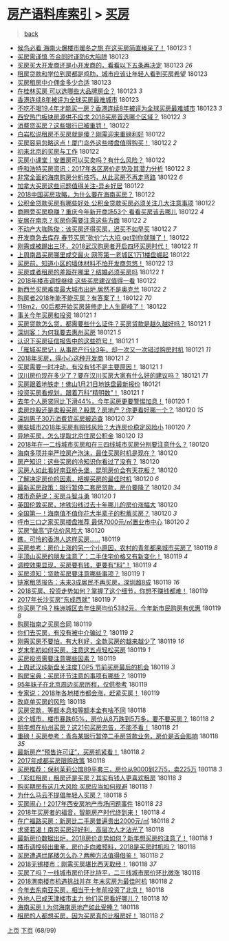 [房产语料库索引](../../README.md)  > [买房](买房.md)
====
> [back](../README.md)

- [候鸟必看 海南火爆楼市暖冬之旅 在这买房简直棒呆了！](http://jkwz.applinzi.com/ittc/7061726416465298442.html#%E5%80%99%E9%B8%9F%E5%BF%85%E7%9C%8B+%E6%B5%B7%E5%8D%97%E7%81%AB%E7%88%86%E6%A5%BC%E5%B8%82%E6%9A%96%E5%86%AC%E4%B9%8B%E6%97%85+%E5%9C%A8%E8%BF%99%E4%B9%B0%E6%88%BF%E7%AE%80%E7%9B%B4%E6%A3%92%E5%91%86%E4%BA%86%EF%BC%81) 180123 *1* 
- [买房需谨慎 签合同时谨防6大陷阱](http://jkwz.applinzi.com/ittc/7061725314462254086.html#%E4%B9%B0%E6%88%BF%E9%9C%80%E8%B0%A8%E6%85%8E+%E7%AD%BE%E5%90%88%E5%90%8C%E6%97%B6%E8%B0%A8%E9%98%B26%E5%A4%A7%E9%99%B7%E9%98%B1) 180123  
- [买房买大开发商还是小开发商的，看看以下五条再决定](http://jkwz.applinzi.com/ittc/7061723703451059206.html#%E4%B9%B0%E6%88%BF%E4%B9%B0%E5%A4%A7%E5%BC%80%E5%8F%91%E5%95%86%E8%BF%98%E6%98%AF%E5%B0%8F%E5%BC%80%E5%8F%91%E5%95%86%E7%9A%84%EF%BC%8C%E7%9C%8B%E7%9C%8B%E4%BB%A5%E4%B8%8B%E4%BA%94%E6%9D%A1%E5%86%8D%E5%86%B3%E5%AE%9A) 180123 *26* 
- [租房贷款和学位到房都是鸡肋，城市应该让年轻人看到买房希望](http://jkwz.applinzi.com/ittc/7061723420255847441.html#%E7%A7%9F%E6%88%BF%E8%B4%B7%E6%AC%BE%E5%92%8C%E5%AD%A6%E4%BD%8D%E5%88%B0%E6%88%BF%E9%83%BD%E6%98%AF%E9%B8%A1%E8%82%8B%EF%BC%8C%E5%9F%8E%E5%B8%82%E5%BA%94%E8%AF%A5%E8%AE%A9%E5%B9%B4%E8%BD%BB%E4%BA%BA%E7%9C%8B%E5%88%B0%E4%B9%B0%E6%88%BF%E5%B8%8C%E6%9C%9B) 180123  
- [买房租房中介佣金多少合适](http://jkwz.applinzi.com/ittc/7061714774855779344.html#%E4%B9%B0%E6%88%BF%E7%A7%9F%E6%88%BF%E4%B8%AD%E4%BB%8B%E4%BD%A3%E9%87%91%E5%A4%9A%E5%B0%91%E5%90%88%E9%80%82) 180123  
- [在桂林买房 可以选哪些大品牌房企？](http://jkwz.applinzi.com/ittc/7061703440848126982.html#%E5%9C%A8%E6%A1%82%E6%9E%97%E4%B9%B0%E6%88%BF+%E5%8F%AF%E4%BB%A5%E9%80%89%E5%93%AA%E4%BA%9B%E5%A4%A7%E5%93%81%E7%89%8C%E6%88%BF%E4%BC%81%EF%BC%9F) 180123 *3* 
- [香港连续8年被评为全球买房最难城市](http://jkwz.applinzi.com/ittc/7061690889955443723.html#%E9%A6%99%E6%B8%AF%E8%BF%9E%E7%BB%AD8%E5%B9%B4%E8%A2%AB%E8%AF%84%E4%B8%BA%E5%85%A8%E7%90%83%E4%B9%B0%E6%88%BF%E6%9C%80%E9%9A%BE%E5%9F%8E%E5%B8%82) 180123  
- [不吃不喝19.4年才能买一房？香港连续8年被评为全球买房最难城市](http://jkwz.applinzi.com/ittc/7061642014251025414.html#%E4%B8%8D%E5%90%83%E4%B8%8D%E5%96%9D19.4%E5%B9%B4%E6%89%8D%E8%83%BD%E4%B9%B0%E4%B8%80%E6%88%BF%EF%BC%9F%E9%A6%99%E6%B8%AF%E8%BF%9E%E7%BB%AD8%E5%B9%B4%E8%A2%AB%E8%AF%84%E4%B8%BA%E5%85%A8%E7%90%83%E4%B9%B0%E6%88%BF%E6%9C%80%E9%9A%BE%E5%9F%8E%E5%B8%82) 180123 *3* 
- [西安热门板块房源供不应求 2018买房首选哪个区域？](http://jkwz.applinzi.com/ittc/7061473703429145610.html#%E8%A5%BF%E5%AE%89%E7%83%AD%E9%97%A8%E6%9D%BF%E5%9D%97%E6%88%BF%E6%BA%90%E4%BE%9B%E4%B8%8D%E5%BA%94%E6%B1%82+2018%E4%B9%B0%E6%88%BF%E9%A6%96%E9%80%89%E5%93%AA%E4%B8%AA%E5%8C%BA%E5%9F%9F%EF%BC%9F) 180122 *3* 
- [消费贷买房？这些银行已被重罚！](http://jkwz.applinzi.com/ittc/7061469771067819015.html#%E6%B6%88%E8%B4%B9%E8%B4%B7%E4%B9%B0%E6%88%BF%EF%BC%9F%E8%BF%99%E4%BA%9B%E9%93%B6%E8%A1%8C%E5%B7%B2%E8%A2%AB%E9%87%8D%E7%BD%9A%EF%BC%81) 180122  
- [白岩松说租房不买房就是傻？刚需迎来重磅利好](http://jkwz.applinzi.com/ittc/7061452694177186833.html#%E7%99%BD%E5%B2%A9%E6%9D%BE%E8%AF%B4%E7%A7%9F%E6%88%BF%E4%B8%8D%E4%B9%B0%E6%88%BF%E5%B0%B1%E6%98%AF%E5%82%BB%EF%BC%9F%E5%88%9A%E9%9C%80%E8%BF%8E%E6%9D%A5%E9%87%8D%E7%A3%85%E5%88%A9%E5%A5%BD) 180122  
- [买房容易忽略这点！厦门岛外这些楼盘值得购买！](http://jkwz.applinzi.com/ittc/7061451450301809680.html#%E4%B9%B0%E6%88%BF%E5%AE%B9%E6%98%93%E5%BF%BD%E7%95%A5%E8%BF%99%E7%82%B9%EF%BC%81%E5%8E%A6%E9%97%A8%E5%B2%9B%E5%A4%96%E8%BF%99%E4%BA%9B%E6%A5%BC%E7%9B%98%E5%80%BC%E5%BE%97%E8%B4%AD%E4%B9%B0%EF%BC%81) 180122 *2* 
- [初来北京的买房与工作](http://jkwz.applinzi.com/ittc/7061450577618142225.html#%E5%88%9D%E6%9D%A5%E5%8C%97%E4%BA%AC%E7%9A%84%E4%B9%B0%E6%88%BF%E4%B8%8E%E5%B7%A5%E4%BD%9C) 180122  
- [买房小课堂｜安置房可以买卖吗？有什么风险？](http://jkwz.applinzi.com/ittc/7061446559432967174.html#%E4%B9%B0%E6%88%BF%E5%B0%8F%E8%AF%BE%E5%A0%82%EF%BD%9C%E5%AE%89%E7%BD%AE%E6%88%BF%E5%8F%AF%E4%BB%A5%E4%B9%B0%E5%8D%96%E5%90%97%EF%BC%9F%E6%9C%89%E4%BB%80%E4%B9%88%E9%A3%8E%E9%99%A9%EF%BC%9F) 180122  
- [呼和浩特买房资讯：2017年各区房价走势及其潜力分析](http://jkwz.applinzi.com/ittc/7061419468532483082.html#%E5%91%BC%E5%92%8C%E6%B5%A9%E7%89%B9%E4%B9%B0%E6%88%BF%E8%B5%84%E8%AE%AF%EF%BC%9A2017%E5%B9%B4%E5%90%84%E5%8C%BA%E6%88%BF%E4%BB%B7%E8%B5%B0%E5%8A%BF%E5%8F%8A%E5%85%B6%E6%BD%9C%E5%8A%9B%E5%88%86%E6%9E%90) 180122 *3* 
- [非常全面的海南购房分析技巧，从此买房不再走弯路](http://jkwz.applinzi.com/ittc/7061407325946905610.html#%E9%9D%9E%E5%B8%B8%E5%85%A8%E9%9D%A2%E7%9A%84%E6%B5%B7%E5%8D%97%E8%B4%AD%E6%88%BF%E5%88%86%E6%9E%90%E6%8A%80%E5%B7%A7%EF%BC%8C%E4%BB%8E%E6%AD%A4%E4%B9%B0%E6%88%BF%E4%B8%8D%E5%86%8D%E8%B5%B0%E5%BC%AF%E8%B7%AF) 180122 *6* 
- [加拿大买房这些问题值得关注-异乡好居](http://jkwz.applinzi.com/ittc/7061404614346146833.html#%E5%8A%A0%E6%8B%BF%E5%A4%A7%E4%B9%B0%E6%88%BF%E8%BF%99%E4%BA%9B%E9%97%AE%E9%A2%98%E5%80%BC%E5%BE%97%E5%85%B3%E6%B3%A8-%E5%BC%82%E4%B9%A1%E5%A5%BD%E5%B1%85) 180122  
- [2018中国买房攻略，为什么要在海南买房？](http://jkwz.applinzi.com/ittc/7061395510890333194.html#2018%E4%B8%AD%E5%9B%BD%E4%B9%B0%E6%88%BF%E6%94%BB%E7%95%A5%EF%BC%8C%E4%B8%BA%E4%BB%80%E4%B9%88%E8%A6%81%E5%9C%A8%E6%B5%B7%E5%8D%97%E4%B9%B0%E6%88%BF%EF%BC%9F) 180122  
- [公积金贷款买房有哪些好处 公积金贷款买房必须关注几大注意事项](http://jkwz.applinzi.com/ittc/7061388638003135495.html#%E5%85%AC%E7%A7%AF%E9%87%91%E8%B4%B7%E6%AC%BE%E4%B9%B0%E6%88%BF%E6%9C%89%E5%93%AA%E4%BA%9B%E5%A5%BD%E5%A4%84+%E5%85%AC%E7%A7%AF%E9%87%91%E8%B4%B7%E6%AC%BE%E4%B9%B0%E6%88%BF%E5%BF%85%E9%A1%BB%E5%85%B3%E6%B3%A8%E5%87%A0%E5%A4%A7%E6%B3%A8%E6%84%8F%E4%BA%8B%E9%A1%B9) 180122  
- [商圈旁买房稳赚？重庆今年新开商场53个 看看买房该去哪儿](http://jkwz.applinzi.com/ittc/7061381354917200906.html#%E5%95%86%E5%9C%88%E6%97%81%E4%B9%B0%E6%88%BF%E7%A8%B3%E8%B5%9A%EF%BC%9F%E9%87%8D%E5%BA%86%E4%BB%8A%E5%B9%B4%E6%96%B0%E5%BC%80%E5%95%86%E5%9C%BA53%E4%B8%AA+%E7%9C%8B%E7%9C%8B%E4%B9%B0%E6%88%BF%E8%AF%A5%E5%8E%BB%E5%93%AA%E5%84%BF) 180122 *4* 
- [安居在南京？买房你需要注意这些方面](http://jkwz.applinzi.com/ittc/7061375896185734150.html#%E5%AE%89%E5%B1%85%E5%9C%A8%E5%8D%97%E4%BA%AC%EF%BC%9F%E4%B9%B0%E6%88%BF%E4%BD%A0%E9%9C%80%E8%A6%81%E6%B3%A8%E6%84%8F%E8%BF%99%E4%BA%9B%E6%96%B9%E9%9D%A2) 180122 *2* 
- [不动产大咖陈俊：该买房还得买房，迟买不如早买](http://jkwz.applinzi.com/ittc/7061374015531123728.html#%E4%B8%8D%E5%8A%A8%E4%BA%A7%E5%A4%A7%E5%92%96%E9%99%88%E4%BF%8A%EF%BC%9A%E8%AF%A5%E4%B9%B0%E6%88%BF%E8%BF%98%E5%BE%97%E4%B9%B0%E6%88%BF%EF%BC%8C%E8%BF%9F%E4%B9%B0%E4%B8%8D%E5%A6%82%E6%97%A9%E4%B9%B0) 180122 *7* 
- [开发商急去库存 春节买房”砍价“六大招 get到你就赚了！](http://jkwz.applinzi.com/ittc/7061373531550385169.html#%E5%BC%80%E5%8F%91%E5%95%86%E6%80%A5%E5%8E%BB%E5%BA%93%E5%AD%98+%E6%98%A5%E8%8A%82%E4%B9%B0%E6%88%BF%E2%80%9D%E7%A0%8D%E4%BB%B7%E2%80%9C%E5%85%AD%E5%A4%A7%E6%8B%9B+get%E5%88%B0%E4%BD%A0%E5%B0%B1%E8%B5%9A%E4%BA%86%EF%BC%81) 180122  
- [刚需或被踢出三环，2018武汉购房者开启四环买房时代！](http://jkwz.applinzi.com/ittc/7061368569051218950.html#%E5%88%9A%E9%9C%80%E6%88%96%E8%A2%AB%E8%B8%A2%E5%87%BA%E4%B8%89%E7%8E%AF%EF%BC%8C2018%E6%AD%A6%E6%B1%89%E8%B4%AD%E6%88%BF%E8%80%85%E5%BC%80%E5%90%AF%E5%9B%9B%E7%8E%AF%E4%B9%B0%E6%88%BF%E6%97%B6%E4%BB%A3%EF%BC%81) 180122 *11* 
- [上周南昌买房哪里成交最火 网签第一老城区1万1楼盘崛起](http://jkwz.applinzi.com/ittc/7061362154861495313.html#%E4%B8%8A%E5%91%A8%E5%8D%97%E6%98%8C%E4%B9%B0%E6%88%BF%E5%93%AA%E9%87%8C%E6%88%90%E4%BA%A4%E6%9C%80%E7%81%AB+%E7%BD%91%E7%AD%BE%E7%AC%AC%E4%B8%80%E8%80%81%E5%9F%8E%E5%8C%BA1%E4%B8%871%E6%A5%BC%E7%9B%98%E5%B4%9B%E8%B5%B7) 180122  
- [买房前，知道小区的墙体材料不怕开发商忽悠！](http://jkwz.applinzi.com/ittc/7061360609222722577.html#%E4%B9%B0%E6%88%BF%E5%89%8D%EF%BC%8C%E7%9F%A5%E9%81%93%E5%B0%8F%E5%8C%BA%E7%9A%84%E5%A2%99%E4%BD%93%E6%9D%90%E6%96%99%E4%B8%8D%E6%80%95%E5%BC%80%E5%8F%91%E5%95%86%E5%BF%BD%E6%82%A0%EF%BC%81) 180122 *13* 
- [买房或者租房的差距在哪里？结婚必须买房吗](http://jkwz.applinzi.com/ittc/7061353845072856074.html#%E4%B9%B0%E6%88%BF%E6%88%96%E8%80%85%E7%A7%9F%E6%88%BF%E7%9A%84%E5%B7%AE%E8%B7%9D%E5%9C%A8%E5%93%AA%E9%87%8C%EF%BC%9F%E7%BB%93%E5%A9%9A%E5%BF%85%E9%A1%BB%E4%B9%B0%E6%88%BF%E5%90%97) 180122 *1* 
- [2018年楼市调控继续 这些买房建议值得一看](http://jkwz.applinzi.com/ittc/7061351183111701511.html#2018%E5%B9%B4%E6%A5%BC%E5%B8%82%E8%B0%83%E6%8E%A7%E7%BB%A7%E7%BB%AD+%E8%BF%99%E4%BA%9B%E4%B9%B0%E6%88%BF%E5%BB%BA%E8%AE%AE%E5%80%BC%E5%BE%97%E4%B8%80%E7%9C%8B) 180122  
- [新西兰买房难度最大城市出炉 居然不是奥克兰](http://jkwz.applinzi.com/ittc/7061329734388941834.html#%E6%96%B0%E8%A5%BF%E5%85%B0%E4%B9%B0%E6%88%BF%E9%9A%BE%E5%BA%A6%E6%9C%80%E5%A4%A7%E5%9F%8E%E5%B8%82%E5%87%BA%E7%82%89+%E5%B1%85%E7%84%B6%E4%B8%8D%E6%98%AF%E5%A5%A5%E5%85%8B%E5%85%B0) 180122 *2* 
- [购房者2018年能不能买房？有答案了！](http://jkwz.applinzi.com/ittc/7059927775635309575.html#%E8%B4%AD%E6%88%BF%E8%80%852018%E5%B9%B4%E8%83%BD%E4%B8%8D%E8%83%BD%E4%B9%B0%E6%88%BF%EF%BC%9F%E6%9C%89%E7%AD%94%E6%A1%88%E4%BA%86%EF%BC%81) 180122 *70* 
- [118m2，00后都开始买房装修走上人生巅峰了！](http://jkwz.applinzi.com/ittc/7061323598650672144.html#118m2%EF%BC%8C00%E5%90%8E%E9%83%BD%E5%BC%80%E5%A7%8B%E4%B9%B0%E6%88%BF%E8%A3%85%E4%BF%AE%E8%B5%B0%E4%B8%8A%E4%BA%BA%E7%94%9F%E5%B7%85%E5%B3%B0%E4%BA%86%EF%BC%81) 180122  
- [事关今年买房和投资](http://jkwz.applinzi.com/ittc/7061168564457702410.html#%E4%BA%8B%E5%85%B3%E4%BB%8A%E5%B9%B4%E4%B9%B0%E6%88%BF%E5%92%8C%E6%8A%95%E8%B5%84) 180121 *1* 
- [买房贷款怎么贷，都需要些什么证件？买房贷款是越久越好吗？](http://jkwz.applinzi.com/ittc/7061145296820503562.html#%E4%B9%B0%E6%88%BF%E8%B4%B7%E6%AC%BE%E6%80%8E%E4%B9%88%E8%B4%B7%EF%BC%8C%E9%83%BD%E9%9C%80%E8%A6%81%E4%BA%9B%E4%BB%80%E4%B9%88%E8%AF%81%E4%BB%B6%EF%BC%9F%E4%B9%B0%E6%88%BF%E8%B4%B7%E6%AC%BE%E6%98%AF%E8%B6%8A%E4%B9%85%E8%B6%8A%E5%A5%BD%E5%90%97%EF%BC%9F) 180121 *1* 
- [深圳客：为何我要去惠州买房](http://jkwz.applinzi.com/ittc/7061038492505605131.html#%E6%B7%B1%E5%9C%B3%E5%AE%A2%EF%BC%9A%E4%B8%BA%E4%BD%95%E6%88%91%E8%A6%81%E5%8E%BB%E6%83%A0%E5%B7%9E%E4%B9%B0%E6%88%BF) 180121 *5* 
- [认识下买房征信报告中的这些符号！](http://jkwz.applinzi.com/ittc/7061037614239319047.html#%E8%AE%A4%E8%AF%86%E4%B8%8B%E4%B9%B0%E6%88%BF%E5%BE%81%E4%BF%A1%E6%8A%A5%E5%91%8A%E4%B8%AD%E7%9A%84%E8%BF%99%E4%BA%9B%E7%AC%A6%E5%8F%B7%EF%BC%81) 180121 *1* 
- [「雁城买房记」从事房产行业3年，却一次又一次错过购房时机](http://jkwz.applinzi.com/ittc/7061036224687375366.html#%E3%80%8C%E9%9B%81%E5%9F%8E%E4%B9%B0%E6%88%BF%E8%AE%B0%E3%80%8D%E4%BB%8E%E4%BA%8B%E6%88%BF%E4%BA%A7%E8%A1%8C%E4%B8%9A3%E5%B9%B4%EF%BC%8C%E5%8D%B4%E4%B8%80%E6%AC%A1%E5%8F%88%E4%B8%80%E6%AC%A1%E9%94%99%E8%BF%87%E8%B4%AD%E6%88%BF%E6%97%B6%E6%9C%BA) 180121 *11* 
- [2018年买房，得小心这种开发商](http://jkwz.applinzi.com/ittc/7061010457379210250.html#2018%E5%B9%B4%E4%B9%B0%E6%88%BF%EF%BC%8C%E5%BE%97%E5%B0%8F%E5%BF%83%E8%BF%99%E7%A7%8D%E5%BC%80%E5%8F%91%E5%95%86) 180121 *2* 
- [买房需要一时冲动，有没有钱不是主要原因！](http://jkwz.applinzi.com/ittc/7060820246976267271.html#%E4%B9%B0%E6%88%BF%E9%9C%80%E8%A6%81%E4%B8%80%E6%97%B6%E5%86%B2%E5%8A%A8%EF%BC%8C%E6%9C%89%E6%B2%A1%E6%9C%89%E9%92%B1%E4%B8%8D%E6%98%AF%E4%B8%BB%E8%A6%81%E5%8E%9F%E5%9B%A0%EF%BC%81) 180121 *1* 
- [汉川房价现在多少了？要在汉川买房大家有什么好的建议吗？](http://jkwz.applinzi.com/ittc/7060965794714747911.html#%E6%B1%89%E5%B7%9D%E6%88%BF%E4%BB%B7%E7%8E%B0%E5%9C%A8%E5%A4%9A%E5%B0%91%E4%BA%86%EF%BC%9F%E8%A6%81%E5%9C%A8%E6%B1%89%E5%B7%9D%E4%B9%B0%E6%88%BF%E5%A4%A7%E5%AE%B6%E6%9C%89%E4%BB%80%E4%B9%88%E5%A5%BD%E7%9A%84%E5%BB%BA%E8%AE%AE%E5%90%97%EF%BC%9F) 180121 *71* 
- [买房跟着地铁走！佛山1月21日地铁盘最新报价](http://jkwz.applinzi.com/ittc/7060950107938096139.html#%E4%B9%B0%E6%88%BF%E8%B7%9F%E7%9D%80%E5%9C%B0%E9%93%81%E8%B5%B0%EF%BC%81%E4%BD%9B%E5%B1%B11%E6%9C%8821%E6%97%A5%E5%9C%B0%E9%93%81%E7%9B%98%E6%9C%80%E6%96%B0%E6%8A%A5%E4%BB%B7) 180121  
- [投资买房看规划，跟着万科“精明数”！](http://jkwz.applinzi.com/ittc/7060768814377993233.html#%E6%8A%95%E8%B5%84%E4%B9%B0%E6%88%BF%E7%9C%8B%E8%A7%84%E5%88%92%EF%BC%8C%E8%B7%9F%E7%9D%80%E4%B8%87%E7%A7%91%E2%80%9C%E7%B2%BE%E6%98%8E%E6%95%B0%E2%80%9D%EF%BC%81) 180121 *1* 
- [去年个人房贷同比下滑44%，今年买房更要警惕加息！](http://jkwz.applinzi.com/ittc/7060451909473666064.html#%E5%8E%BB%E5%B9%B4%E4%B8%AA%E4%BA%BA%E6%88%BF%E8%B4%B7%E5%90%8C%E6%AF%94%E4%B8%8B%E6%BB%9144%25%EF%BC%8C%E4%BB%8A%E5%B9%B4%E4%B9%B0%E6%88%BF%E6%9B%B4%E8%A6%81%E8%AD%A6%E6%83%95%E5%8A%A0%E6%81%AF%EF%BC%81) 180120 *1* 
- [卖房炒股还是卖股买房？股票？房地产？你更看好哪一个？](http://jkwz.applinzi.com/ittc/7060766836201620491.html#%E5%8D%96%E6%88%BF%E7%82%92%E8%82%A1%E8%BF%98%E6%98%AF%E5%8D%96%E8%82%A1%E4%B9%B0%E6%88%BF%EF%BC%9F%E8%82%A1%E7%A5%A8%EF%BC%9F%E6%88%BF%E5%9C%B0%E4%BA%A7%EF%BC%9F%E4%BD%A0%E6%9B%B4%E7%9C%8B%E5%A5%BD%E5%93%AA%E4%B8%80%E4%B8%AA%EF%BC%9F) 180120 *15* 
- [深圳男子30万消费贷买房被追查](http://jkwz.applinzi.com/ittc/7060791620306207761.html#%E6%B7%B1%E5%9C%B3%E7%94%B7%E5%AD%9030%E4%B8%87%E6%B6%88%E8%B4%B9%E8%B4%B7%E4%B9%B0%E6%88%BF%E8%A2%AB%E8%BF%BD%E6%9F%A5) 180120 *37* 
- [哪些城市2018年买房有赔钱风险？大连房价稳定风险小](http://jkwz.applinzi.com/ittc/7060776161238320134.html#%E5%93%AA%E4%BA%9B%E5%9F%8E%E5%B8%822018%E5%B9%B4%E4%B9%B0%E6%88%BF%E6%9C%89%E8%B5%94%E9%92%B1%E9%A3%8E%E9%99%A9%EF%BC%9F%E5%A4%A7%E8%BF%9E%E6%88%BF%E4%BB%B7%E7%A8%B3%E5%AE%9A%E9%A3%8E%E9%99%A9%E5%B0%8F) 180120 *7* 
- [异地买房，怎么提取北京住房公积金](http://jkwz.applinzi.com/ittc/7060752153755255815.html#%E5%BC%82%E5%9C%B0%E4%B9%B0%E6%88%BF%EF%BC%8C%E6%80%8E%E4%B9%88%E6%8F%90%E5%8F%96%E5%8C%97%E4%BA%AC%E4%BD%8F%E6%88%BF%E5%85%AC%E7%A7%AF%E9%87%91) 180120 *13* 
- [2018年在一二线城市买房和在三四线城市买房分别要注意什么？](http://jkwz.applinzi.com/ittc/7060730099127550987.html#2018%E5%B9%B4%E5%9C%A8%E4%B8%80%E4%BA%8C%E7%BA%BF%E5%9F%8E%E5%B8%82%E4%B9%B0%E6%88%BF%E5%92%8C%E5%9C%A8%E4%B8%89%E5%9B%9B%E7%BA%BF%E5%9F%8E%E5%B8%82%E4%B9%B0%E6%88%BF%E5%88%86%E5%88%AB%E8%A6%81%E6%B3%A8%E6%84%8F%E4%BB%80%E4%B9%88%EF%BC%9F) 180120  
- [海南多项并举严控房产泡沫，最佳买房时机是现在？](http://jkwz.applinzi.com/ittc/7060688941638747143.html#%E6%B5%B7%E5%8D%97%E5%A4%9A%E9%A1%B9%E5%B9%B6%E4%B8%BE%E4%B8%A5%E6%8E%A7%E6%88%BF%E4%BA%A7%E6%B3%A1%E6%B2%AB%EF%BC%8C%E6%9C%80%E4%BD%B3%E4%B9%B0%E6%88%BF%E6%97%B6%E6%9C%BA%E6%98%AF%E7%8E%B0%E5%9C%A8%EF%BC%9F) 180120  
- [房产知识：这些买房的冷知识你看过了没有？](http://jkwz.applinzi.com/ittc/7060680994409939975.html#%E6%88%BF%E4%BA%A7%E7%9F%A5%E8%AF%86%EF%BC%9A%E8%BF%99%E4%BA%9B%E4%B9%B0%E6%88%BF%E7%9A%84%E5%86%B7%E7%9F%A5%E8%AF%86%E4%BD%A0%E7%9C%8B%E8%BF%87%E4%BA%86%E6%B2%A1%E6%9C%89%EF%BC%9F) 180120  
- [买房人如此看好南亚桥头堡，昆明房价会有天花板？](http://jkwz.applinzi.com/ittc/7060662269027812362.html#%E4%B9%B0%E6%88%BF%E4%BA%BA%E5%A6%82%E6%AD%A4%E7%9C%8B%E5%A5%BD%E5%8D%97%E4%BA%9A%E6%A1%A5%E5%A4%B4%E5%A0%A1%EF%BC%8C%E6%98%86%E6%98%8E%E6%88%BF%E4%BB%B7%E4%BC%9A%E6%9C%89%E5%A4%A9%E8%8A%B1%E6%9D%BF%EF%BC%9F) 180120  
- [了解决定房价的因素，把握买房的最佳时机](http://jkwz.applinzi.com/ittc/7060628605346776070.html#%E4%BA%86%E8%A7%A3%E5%86%B3%E5%AE%9A%E6%88%BF%E4%BB%B7%E7%9A%84%E5%9B%A0%E7%B4%A0%EF%BC%8C%E6%8A%8A%E6%8F%A1%E4%B9%B0%E6%88%BF%E7%9A%84%E6%9C%80%E4%BD%B3%E6%97%B6%E6%9C%BA) 180120 *6* 
- [最新买房政策：银行暂停二套房贷款，房价要降了](http://jkwz.applinzi.com/ittc/7060628513248265223.html#%E6%9C%80%E6%96%B0%E4%B9%B0%E6%88%BF%E6%94%BF%E7%AD%96%EF%BC%9A%E9%93%B6%E8%A1%8C%E6%9A%82%E5%81%9C%E4%BA%8C%E5%A5%97%E6%88%BF%E8%B4%B7%E6%AC%BE%EF%BC%8C%E6%88%BF%E4%BB%B7%E8%A6%81%E9%99%8D%E4%BA%86) 180120 *34* 
- [楼市奇葩说：买房斗智斗勇](http://jkwz.applinzi.com/ittc/7060625987018949648.html#%E6%A5%BC%E5%B8%82%E5%A5%87%E8%91%A9%E8%AF%B4%EF%BC%9A%E4%B9%B0%E6%88%BF%E6%96%97%E6%99%BA%E6%96%97%E5%8B%87) 180120 *1* 
- [英国伦敦买房，地铁沿线过去十年哪儿的房价涨幅大](http://jkwz.applinzi.com/ittc/7060617864904442891.html#%E8%8B%B1%E5%9B%BD%E4%BC%A6%E6%95%A6%E4%B9%B0%E6%88%BF%EF%BC%8C%E5%9C%B0%E9%93%81%E6%B2%BF%E7%BA%BF%E8%BF%87%E5%8E%BB%E5%8D%81%E5%B9%B4%E5%93%AA%E5%84%BF%E7%9A%84%E6%88%BF%E4%BB%B7%E6%B6%A8%E5%B9%85%E5%A4%A7) 180120  
- [全国第一！海南值不值你花大半辈子的积蓄买房？](http://jkwz.applinzi.com/ittc/7060597345220035591.html#%E5%85%A8%E5%9B%BD%E7%AC%AC%E4%B8%80%EF%BC%81%E6%B5%B7%E5%8D%97%E5%80%BC%E4%B8%8D%E5%80%BC%E4%BD%A0%E8%8A%B1%E5%A4%A7%E5%8D%8A%E8%BE%88%E5%AD%90%E7%9A%84%E7%A7%AF%E8%93%84%E4%B9%B0%E6%88%BF%EF%BC%9F) 180120 *3* 
- [呼市三口之家买房楼盘推荐 最低7000元/㎡置业市中心](http://jkwz.applinzi.com/ittc/7060584405678949386.html#%E5%91%BC%E5%B8%82%E4%B8%89%E5%8F%A3%E4%B9%8B%E5%AE%B6%E4%B9%B0%E6%88%BF%E6%A5%BC%E7%9B%98%E6%8E%A8%E8%8D%90+%E6%9C%80%E4%BD%8E7000%E5%85%83%2F%E3%8E%A1%E7%BD%AE%E4%B8%9A%E5%B8%82%E4%B8%AD%E5%BF%83) 180120 *2* 
- [买房“做高”评估价风险大](http://jkwz.applinzi.com/ittc/7060572669483680785.html#%E4%B9%B0%E6%88%BF%E2%80%9C%E5%81%9A%E9%AB%98%E2%80%9D%E8%AF%84%E4%BC%B0%E4%BB%B7%E9%A3%8E%E9%99%A9%E5%A4%A7) 180120  
- [瞧，可怜的香港人这样买房……](http://jkwz.applinzi.com/ittc/7060416749575341073.html#%E7%9E%A7%EF%BC%8C%E5%8F%AF%E6%80%9C%E7%9A%84%E9%A6%99%E6%B8%AF%E4%BA%BA%E8%BF%99%E6%A0%B7%E4%B9%B0%E6%88%BF%E2%80%A6%E2%80%A6) 180119  
- [买房参考：房价上涨的另一个小原因，农村的青年都来城市买房了](http://jkwz.applinzi.com/ittc/7060331613462725642.html#%E4%B9%B0%E6%88%BF%E5%8F%82%E8%80%83%EF%BC%9A%E6%88%BF%E4%BB%B7%E4%B8%8A%E6%B6%A8%E7%9A%84%E5%8F%A6%E4%B8%80%E4%B8%AA%E5%B0%8F%E5%8E%9F%E5%9B%A0%EF%BC%8C%E5%86%9C%E6%9D%91%E7%9A%84%E9%9D%92%E5%B9%B4%E9%83%BD%E6%9D%A5%E5%9F%8E%E5%B8%82%E4%B9%B0%E6%88%BF%E4%BA%86) 180119 *8* 
- [平顶山买房的朋友注意了：二手住宅价格又有新变化！](http://jkwz.applinzi.com/ittc/7060328237035422726.html#%E5%B9%B3%E9%A1%B6%E5%B1%B1%E4%B9%B0%E6%88%BF%E7%9A%84%E6%9C%8B%E5%8F%8B%E6%B3%A8%E6%84%8F%E4%BA%86%EF%BC%9A%E4%BA%8C%E6%89%8B%E4%BD%8F%E5%AE%85%E4%BB%B7%E6%A0%BC%E5%8F%88%E6%9C%89%E6%96%B0%E5%8F%98%E5%8C%96%EF%BC%81) 180119 *4* 
- [调控效果显现，买房要有钱，更要有“料”！](http://jkwz.applinzi.com/ittc/7060308896906740742.html#%E8%B0%83%E6%8E%A7%E6%95%88%E6%9E%9C%E6%98%BE%E7%8E%B0%EF%BC%8C%E4%B9%B0%E6%88%BF%E8%A6%81%E6%9C%89%E9%92%B1%EF%BC%8C%E6%9B%B4%E8%A6%81%E6%9C%89%E2%80%9C%E6%96%99%E2%80%9D%EF%BC%81) 180119 *4* 
- [买房须知：贷款买房要注意哪些事项？](http://jkwz.applinzi.com/ittc/7060289878862857232.html#%E4%B9%B0%E6%88%BF%E9%A1%BB%E7%9F%A5%EF%BC%9A%E8%B4%B7%E6%AC%BE%E4%B9%B0%E6%88%BF%E8%A6%81%E6%B3%A8%E6%84%8F%E5%93%AA%E4%BA%9B%E4%BA%8B%E9%A1%B9%EF%BC%9F) 180119 *1* 
- [链家租赁报告：未来3成居民不再买房，深圳超8成](http://jkwz.applinzi.com/ittc/7060297379217933328.html#%E9%93%BE%E5%AE%B6%E7%A7%9F%E8%B5%81%E6%8A%A5%E5%91%8A%EF%BC%9A%E6%9C%AA%E6%9D%A53%E6%88%90%E5%B1%85%E6%B0%91%E4%B8%8D%E5%86%8D%E4%B9%B0%E6%88%BF%EF%BC%8C%E6%B7%B1%E5%9C%B3%E8%B6%858%E6%88%90) 180119 *16* 
- [2018买房、投资走势如何？掌握了这个细节，你想不赚钱都难！](http://jkwz.applinzi.com/ittc/7060250646899328010.html#2018%E4%B9%B0%E6%88%BF%E3%80%81%E6%8A%95%E8%B5%84%E8%B5%B0%E5%8A%BF%E5%A6%82%E4%BD%95%EF%BC%9F%E6%8E%8C%E6%8F%A1%E4%BA%86%E8%BF%99%E4%B8%AA%E7%BB%86%E8%8A%82%EF%BC%8C%E4%BD%A0%E6%83%B3%E4%B8%8D%E8%B5%9A%E9%92%B1%E9%83%BD%E9%9A%BE%EF%BC%81) 180119  
- [2017年长沙买房“东成西就”](http://jkwz.applinzi.com/ittc/7060253233107174406.html#2017%E5%B9%B4%E9%95%BF%E6%B2%99%E4%B9%B0%E6%88%BF%E2%80%9C%E4%B8%9C%E6%88%90%E8%A5%BF%E5%B0%B1%E2%80%9D) 180119 *7* 
- [你买房了吗？株洲城区去年住房均价5382元，今年新市民购房有优惠](http://jkwz.applinzi.com/ittc/7060253112420271120.html#%E4%BD%A0%E4%B9%B0%E6%88%BF%E4%BA%86%E5%90%97%EF%BC%9F%E6%A0%AA%E6%B4%B2%E5%9F%8E%E5%8C%BA%E5%8E%BB%E5%B9%B4%E4%BD%8F%E6%88%BF%E5%9D%87%E4%BB%B75382%E5%85%83%EF%BC%8C%E4%BB%8A%E5%B9%B4%E6%96%B0%E5%B8%82%E6%B0%91%E8%B4%AD%E6%88%BF%E6%9C%89%E4%BC%98%E6%83%A0) 180119 *8* 
- [购房指南之买房合同](http://jkwz.applinzi.com/ittc/7060246929567384592.html#%E8%B4%AD%E6%88%BF%E6%8C%87%E5%8D%97%E4%B9%8B%E4%B9%B0%E6%88%BF%E5%90%88%E5%90%8C) 180119  
- [你们去买房，有没有被中介骗过？](http://jkwz.applinzi.com/ittc/7060240821708653585.html#%E4%BD%A0%E4%BB%AC%E5%8E%BB%E4%B9%B0%E6%88%BF%EF%BC%8C%E6%9C%89%E6%B2%A1%E6%9C%89%E8%A2%AB%E4%B8%AD%E4%BB%8B%E9%AA%97%E8%BF%87%EF%BC%9F) 180119 *2* 
- [刚需买房不要怕，有大利好，全款买房的越来越少了](http://jkwz.applinzi.com/ittc/7060233774904640519.html#%E5%88%9A%E9%9C%80%E4%B9%B0%E6%88%BF%E4%B8%8D%E8%A6%81%E6%80%95%EF%BC%8C%E6%9C%89%E5%A4%A7%E5%88%A9%E5%A5%BD%EF%BC%8C%E5%85%A8%E6%AC%BE%E4%B9%B0%E6%88%BF%E7%9A%84%E8%B6%8A%E6%9D%A5%E8%B6%8A%E5%B0%91%E4%BA%86) 180119 *16* 
- [岁末年初如何买房，注意这五点轻松买房](http://jkwz.applinzi.com/ittc/7060224550673843217.html#%E5%B2%81%E6%9C%AB%E5%B9%B4%E5%88%9D%E5%A6%82%E4%BD%95%E4%B9%B0%E6%88%BF%EF%BC%8C%E6%B3%A8%E6%84%8F%E8%BF%99%E4%BA%94%E7%82%B9%E8%BD%BB%E6%9D%BE%E4%B9%B0%E6%88%BF) 180119 *1* 
- [买房投资需要注意哪些因素？](http://jkwz.applinzi.com/ittc/7059636359663191051.html#%E4%B9%B0%E6%88%BF%E6%8A%95%E8%B5%84%E9%9C%80%E8%A6%81%E6%B3%A8%E6%84%8F%E5%93%AA%E4%BA%9B%E5%9B%A0%E7%B4%A0%EF%BC%9F) 180119  
- [上周武汉纯新盘关注度TOP5 节前买房最后的机会](http://jkwz.applinzi.com/ittc/7060217338488423435.html#%E4%B8%8A%E5%91%A8%E6%AD%A6%E6%B1%89%E7%BA%AF%E6%96%B0%E7%9B%98%E5%85%B3%E6%B3%A8%E5%BA%A6TOP5+%E8%8A%82%E5%89%8D%E4%B9%B0%E6%88%BF%E6%9C%80%E5%90%8E%E7%9A%84%E6%9C%BA%E4%BC%9A) 180119 *3* 
- [购房宝典：买房环节注意的事项有哪些？](http://jkwz.applinzi.com/ittc/7060214323710788625.html#%E8%B4%AD%E6%88%BF%E5%AE%9D%E5%85%B8%EF%BC%9A%E4%B9%B0%E6%88%BF%E7%8E%AF%E8%8A%82%E6%B3%A8%E6%84%8F%E7%9A%84%E4%BA%8B%E9%A1%B9%E6%9C%89%E5%93%AA%E4%BA%9B%EF%BC%9F) 180119  
- [95年妹子在北京周边买房历程，仅供参考](http://jkwz.applinzi.com/ittc/7059967552036275206.html#95%E5%B9%B4%E5%A6%B9%E5%AD%90%E5%9C%A8%E5%8C%97%E4%BA%AC%E5%91%A8%E8%BE%B9%E4%B9%B0%E6%88%BF%E5%8E%86%E7%A8%8B%EF%BC%8C%E4%BB%85%E4%BE%9B%E5%8F%82%E8%80%83) 180119  
- [专家说：2018年各地楼市都会涨，赶紧买房！](http://jkwz.applinzi.com/ittc/7060074942215750667.html#%E4%B8%93%E5%AE%B6%E8%AF%B4%EF%BC%9A2018%E5%B9%B4%E5%90%84%E5%9C%B0%E6%A5%BC%E5%B8%82%E9%83%BD%E4%BC%9A%E6%B6%A8%EF%BC%8C%E8%B5%B6%E7%B4%A7%E4%B9%B0%E6%88%BF%EF%BC%81) 180119  
- [改底单买房的风险](http://jkwz.applinzi.com/ittc/7060064505726239761.html#%E6%94%B9%E5%BA%95%E5%8D%95%E4%B9%B0%E6%88%BF%E7%9A%84%E9%A3%8E%E9%99%A9) 180118  
- [买房贷款，等额本息和等额本金有啥不同](http://jkwz.applinzi.com/ittc/7060023224937481232.html#%E4%B9%B0%E6%88%BF%E8%B4%B7%E6%AC%BE%EF%BC%8C%E7%AD%89%E9%A2%9D%E6%9C%AC%E6%81%AF%E5%92%8C%E7%AD%89%E9%A2%9D%E6%9C%AC%E9%87%91%E6%9C%89%E5%95%A5%E4%B8%8D%E5%90%8C) 180118  
- [这个城市，楼市暴跌65%，房价从8万跌到5万多，要不要买房？](http://jkwz.applinzi.com/ittc/7059998921667904518.html#%E8%BF%99%E4%B8%AA%E5%9F%8E%E5%B8%82%EF%BC%8C%E6%A5%BC%E5%B8%82%E6%9A%B4%E8%B7%8C65%25%EF%BC%8C%E6%88%BF%E4%BB%B7%E4%BB%8E8%E4%B8%87%E8%B7%8C%E5%88%B05%E4%B8%87%E5%A4%9A%EF%BC%8C%E8%A6%81%E4%B8%8D%E8%A6%81%E4%B9%B0%E6%88%BF%EF%BC%9F) 180118 *2* 
- [明年想在杭州买房？这21句买房忠告，不能不看！](http://jkwz.applinzi.com/ittc/7059984306636588048.html#%E6%98%8E%E5%B9%B4%E6%83%B3%E5%9C%A8%E6%9D%AD%E5%B7%9E%E4%B9%B0%E6%88%BF%EF%BC%9F%E8%BF%9921%E5%8F%A5%E4%B9%B0%E6%88%BF%E5%BF%A0%E5%91%8A%EF%BC%8C%E4%B8%8D%E8%83%BD%E4%B8%8D%E7%9C%8B%EF%BC%81) 180118 *21* 
- [重磅！买房参考：青岛某银行暂停二手房贷款业务，房价是否会影响](http://jkwz.applinzi.com/ittc/7059982908331131911.html#%E9%87%8D%E7%A3%85%EF%BC%81%E4%B9%B0%E6%88%BF%E5%8F%82%E8%80%83%EF%BC%9A%E9%9D%92%E5%B2%9B%E6%9F%90%E9%93%B6%E8%A1%8C%E6%9A%82%E5%81%9C%E4%BA%8C%E6%89%8B%E6%88%BF%E8%B4%B7%E6%AC%BE%E4%B8%9A%E5%8A%A1%EF%BC%8C%E6%88%BF%E4%BB%B7%E6%98%AF%E5%90%A6%E4%BC%9A%E5%BD%B1%E5%93%8D) 180118 *35* 
- [最新房产“预售许可证”，买房抓紧看！](http://jkwz.applinzi.com/ittc/7059979750431261712.html#%E6%9C%80%E6%96%B0%E6%88%BF%E4%BA%A7%E2%80%9C%E9%A2%84%E5%94%AE%E8%AE%B8%E5%8F%AF%E8%AF%81%E2%80%9D%EF%BC%8C%E4%B9%B0%E6%88%BF%E6%8A%93%E7%B4%A7%E7%9C%8B%EF%BC%81) 180118 *2* 
- [2017年成都买房限购政策](http://jkwz.applinzi.com/ittc/7059975314946393099.html#2017%E5%B9%B4%E6%88%90%E9%83%BD%E4%B9%B0%E6%88%BF%E9%99%90%E8%B4%AD%E6%94%BF%E7%AD%96) 180118  
- [买房推荐：保利茉莉公馆89平套三，房价从9000到2万5，卖225万](http://jkwz.applinzi.com/ittc/7059972372159792139.html#%E4%B9%B0%E6%88%BF%E6%8E%A8%E8%8D%90%EF%BC%9A%E4%BF%9D%E5%88%A9%E8%8C%89%E8%8E%89%E5%85%AC%E9%A6%8689%E5%B9%B3%E5%A5%97%E4%B8%89%EF%BC%8C%E6%88%BF%E4%BB%B7%E4%BB%8E9000%E5%88%B02%E4%B8%875%EF%BC%8C%E5%8D%96225%E4%B8%87) 180118 *3* 
- [「彩虹租房」租房还是买房？其实有钱人更喜欢租房](http://jkwz.applinzi.com/ittc/7059968091239220240.html#%E3%80%8C%E5%BD%A9%E8%99%B9%E7%A7%9F%E6%88%BF%E3%80%8D%E7%A7%9F%E6%88%BF%E8%BF%98%E6%98%AF%E4%B9%B0%E6%88%BF%EF%BC%9F%E5%85%B6%E5%AE%9E%E6%9C%89%E9%92%B1%E4%BA%BA%E6%9B%B4%E5%96%9C%E6%AC%A2%E7%A7%9F%E6%88%BF) 180118 *3* 
- [购买期房有这几大风险 买房应当如何规避](http://jkwz.applinzi.com/ittc/7059964179383845899.html#%E8%B4%AD%E4%B9%B0%E6%9C%9F%E6%88%BF%E6%9C%89%E8%BF%99%E5%87%A0%E5%A4%A7%E9%A3%8E%E9%99%A9+%E4%B9%B0%E6%88%BF%E5%BA%94%E5%BD%93%E5%A6%82%E4%BD%95%E8%A7%84%E9%81%BF) 180118 *1* 
- [为什么马云不提倡年轻人买房？](http://jkwz.applinzi.com/ittc/7059958131361055754.html#%E4%B8%BA%E4%BB%80%E4%B9%88%E9%A9%AC%E4%BA%91%E4%B8%8D%E6%8F%90%E5%80%A1%E5%B9%B4%E8%BD%BB%E4%BA%BA%E4%B9%B0%E6%88%BF%EF%BC%9F) 180118 *5* 
- [买房闹心！2017年西安房地产市场问题事件](http://jkwz.applinzi.com/ittc/7059957636395435019.html#%E4%B9%B0%E6%88%BF%E9%97%B9%E5%BF%83%EF%BC%812017%E5%B9%B4%E8%A5%BF%E5%AE%89%E6%88%BF%E5%9C%B0%E4%BA%A7%E5%B8%82%E5%9C%BA%E9%97%AE%E9%A2%98%E4%BA%8B%E4%BB%B6) 180118 *23* 
- [2018年买房者的福音，智能房产时代终到来！](http://jkwz.applinzi.com/ittc/7059955218689557515.html#2018%E5%B9%B4%E4%B9%B0%E6%88%BF%E8%80%85%E7%9A%84%E7%A6%8F%E9%9F%B3%EF%BC%8C%E6%99%BA%E8%83%BD%E6%88%BF%E4%BA%A7%E6%97%B6%E4%BB%A3%E7%BB%88%E5%88%B0%E6%9D%A5%EF%BC%81) 180118 *4* 
- [在广福路买房：新房比二手房普遍贵出2000元/㎡](http://jkwz.applinzi.com/ittc/7059953878609429510.html#%E5%9C%A8%E5%B9%BF%E7%A6%8F%E8%B7%AF%E4%B9%B0%E6%88%BF%EF%BC%9A%E6%96%B0%E6%88%BF%E6%AF%94%E4%BA%8C%E6%89%8B%E6%88%BF%E6%99%AE%E9%81%8D%E8%B4%B5%E5%87%BA2000%E5%85%83%2F%E3%8E%A1) 180118 *2* 
- [求贤若渴！南京买房迎好利，高层次人才沾光了](http://jkwz.applinzi.com/ittc/7059942345317811216.html#%E6%B1%82%E8%B4%A4%E8%8B%A5%E6%B8%B4%EF%BC%81%E5%8D%97%E4%BA%AC%E4%B9%B0%E6%88%BF%E8%BF%8E%E5%A5%BD%E5%88%A9%EF%BC%8C%E9%AB%98%E5%B1%82%E6%AC%A1%E4%BA%BA%E6%89%8D%E6%B2%BE%E5%85%89%E4%BA%86) 180118  
- [最新房价数据出炉，2018房价走势如何？新年想买房的注意了！](http://jkwz.applinzi.com/ittc/7059928465254384657.html#%E6%9C%80%E6%96%B0%E6%88%BF%E4%BB%B7%E6%95%B0%E6%8D%AE%E5%87%BA%E7%82%89%EF%BC%8C2018%E6%88%BF%E4%BB%B7%E8%B5%B0%E5%8A%BF%E5%A6%82%E4%BD%95%EF%BC%9F%E6%96%B0%E5%B9%B4%E6%83%B3%E4%B9%B0%E6%88%BF%E7%9A%84%E6%B3%A8%E6%84%8F%E4%BA%86%EF%BC%81) 180118 *1* 
- [楼市调控频出重拳，房价走向难预料，2018是买房时机吗？](http://jkwz.applinzi.com/ittc/7059919238276318218.html#%E6%A5%BC%E5%B8%82%E8%B0%83%E6%8E%A7%E9%A2%91%E5%87%BA%E9%87%8D%E6%8B%B3%EF%BC%8C%E6%88%BF%E4%BB%B7%E8%B5%B0%E5%90%91%E9%9A%BE%E9%A2%84%E6%96%99%EF%BC%8C2018%E6%98%AF%E4%B9%B0%E6%88%BF%E6%97%B6%E6%9C%BA%E5%90%97%EF%BC%9F) 180118  
- [买房遭遇烂尾楼怎么办？两种方法值得借鉴！](http://jkwz.applinzi.com/ittc/7059918998336963600.html#%E4%B9%B0%E6%88%BF%E9%81%AD%E9%81%87%E7%83%82%E5%B0%BE%E6%A5%BC%E6%80%8E%E4%B9%88%E5%8A%9E%EF%BC%9F%E4%B8%A4%E7%A7%8D%E6%96%B9%E6%B3%95%E5%80%BC%E5%BE%97%E5%80%9F%E9%89%B4%EF%BC%81) 180118 *2* 
- [2018无锡楼市：刚需买房堪比西天取经！](http://jkwz.applinzi.com/ittc/7059899238421365776.html#2018%E6%97%A0%E9%94%A1%E6%A5%BC%E5%B8%82%EF%BC%9A%E5%88%9A%E9%9C%80%E4%B9%B0%E6%88%BF%E5%A0%AA%E6%AF%94%E8%A5%BF%E5%A4%A9%E5%8F%96%E7%BB%8F%EF%BC%81) 180118 *37* 
- [买房了吗？一线城市房价环比持平，二三线城市房价环比微涨](http://jkwz.applinzi.com/ittc/7059884691476186118.html#%E4%B9%B0%E6%88%BF%E4%BA%86%E5%90%97%EF%BC%9F%E4%B8%80%E7%BA%BF%E5%9F%8E%E5%B8%82%E6%88%BF%E4%BB%B7%E7%8E%AF%E6%AF%94%E6%8C%81%E5%B9%B3%EF%BC%8C%E4%BA%8C%E4%B8%89%E7%BA%BF%E5%9F%8E%E5%B8%82%E6%88%BF%E4%BB%B7%E7%8E%AF%E6%AF%94%E5%BE%AE%E6%B6%A8) 180118  
- [2018渭南楼市机遇挑战并存 年末买房为最佳时机](http://jkwz.applinzi.com/ittc/7059844746199958538.html#2018%E6%B8%AD%E5%8D%97%E6%A5%BC%E5%B8%82%E6%9C%BA%E9%81%87%E6%8C%91%E6%88%98%E5%B9%B6%E5%AD%98+%E5%B9%B4%E6%9C%AB%E4%B9%B0%E6%88%BF%E4%B8%BA%E6%9C%80%E4%BD%B3%E6%97%B6%E6%9C%BA) 180118 *2* 
- [今年去东南亚买房，相当于十年前投资了北京！](http://jkwz.applinzi.com/ittc/7059869078078882833.html#%E4%BB%8A%E5%B9%B4%E5%8E%BB%E4%B8%9C%E5%8D%97%E4%BA%9A%E4%B9%B0%E6%88%BF%EF%BC%8C%E7%9B%B8%E5%BD%93%E4%BA%8E%E5%8D%81%E5%B9%B4%E5%89%8D%E6%8A%95%E8%B5%84%E4%BA%86%E5%8C%97%E4%BA%AC%EF%BC%81) 180118  
- [外地人已成天津楼市主力 他们买房看好哪儿？](http://jkwz.applinzi.com/ittc/7059866524146205707.html#%E5%A4%96%E5%9C%B0%E4%BA%BA%E5%B7%B2%E6%88%90%E5%A4%A9%E6%B4%A5%E6%A5%BC%E5%B8%82%E4%B8%BB%E5%8A%9B+%E4%BB%96%E4%BB%AC%E4%B9%B0%E6%88%BF%E7%9C%8B%E5%A5%BD%E5%93%AA%E5%84%BF%EF%BC%9F) 180118 *10* 
- [海南买房 ǀ 为何海南房地产如此受捧？](http://jkwz.applinzi.com/ittc/7059863105364821009.html#%E6%B5%B7%E5%8D%97%E4%B9%B0%E6%88%BF+%C7%80+%E4%B8%BA%E4%BD%95%E6%B5%B7%E5%8D%97%E6%88%BF%E5%9C%B0%E4%BA%A7%E5%A6%82%E6%AD%A4%E5%8F%97%E6%8D%A7%EF%BC%9F) 180118  
- [租房的人都想买房，因为买房真的比租房好！](http://jkwz.applinzi.com/ittc/7059862753651459078.html#%E7%A7%9F%E6%88%BF%E7%9A%84%E4%BA%BA%E9%83%BD%E6%83%B3%E4%B9%B0%E6%88%BF%EF%BC%8C%E5%9B%A0%E4%B8%BA%E4%B9%B0%E6%88%BF%E7%9C%9F%E7%9A%84%E6%AF%94%E7%A7%9F%E6%88%BF%E5%A5%BD%EF%BC%81) 180118 *2* 


 [上页](买房69.md) [下页](买房67.md)          (68/99)